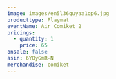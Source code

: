 ```yaml
---
image: images/en5l36quyaa1op6.jpg
producttype: Playmat
eventName: Air Comiket 2
pricings:
  - quantity: 1
    price: 65
onsale: false
asin: 6YOyGmR-N
merchandise: comiket
---
```

